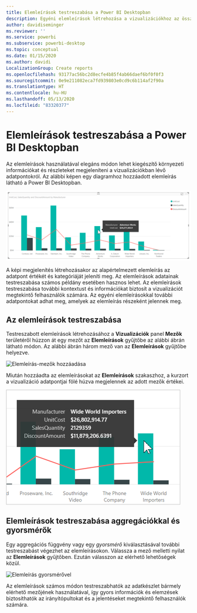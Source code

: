 ```yaml
---
title: Elemleírások testreszabása a Power BI Desktopban
description: Egyéni elemleírások létrehozása a vizualizációkhoz az összetevők húzásával
author: davidiseminger
ms.reviewer: ''
ms.service: powerbi
ms.subservice: powerbi-desktop
ms.topic: conceptual
ms.date: 01/15/2020
ms.author: davidi
LocalizationGroup: Create reports
ms.openlocfilehash: 93177ac56bc2d8ecfe4b85f4ab66daef6bf0f0f3
ms.sourcegitcommit: 0e9e211082eca7fd939803e0cd9c6b114af2f90a
ms.translationtype: HT
ms.contentlocale: hu-HU
ms.lasthandoff: 05/13/2020
ms.locfileid: "83320377"
---
```

# <a name="customize-tooltips-in-power-bi-desktop"></a>Elemleírások testreszabása a Power BI Desktopban

Az elemleírások használatával elegáns módon lehet kiegészítő környezeti információkat és részleteket megjeleníteni a vizualizációkban lévő adatpontokról. Az alábbi képen egy diagramhoz hozzáadott elemleírás látható a Power BI Desktopban.

![Alapértelmezett elemleírás](media/desktop-custom-tooltips/custom-tooltips-1.png)

A képi megjelenítés létrehozásakor az alapértelmezett elemleírás az adatpont értékét és kategóriáját jeleníti meg. Az elemleírások adatainak testreszabása számos példány esetében hasznos lehet. Az elemleírások testreszabása további kontextust és információkat biztosít a vizualizációt megtekintő felhasználók számára. Az egyéni elemleírásokkal további adatpontokat adhat meg, amelyek az elemleírás részeként jelennek meg.

## <a name="how-to-customize-tooltips"></a>Az elemleírások testreszabása

Testreszabott elemleírások létrehozásához a **Vizualizációk** panel **Mezők** területéről húzzon át egy mezőt az **Elemleírások** gyűjtőbe az alábbi ábrán látható módon. Az alábbi ábrán három mező van az **Elemleírások** gyűjtőbe helyezve.

![Elemleírás-mezők hozzáadása](media/desktop-custom-tooltips/custom-tooltips-2.png)

Miután hozzáadta az elemleírásokat az **Elemleírások** szakaszhoz, a kurzort a vizualizáció adatpontjai fölé húzva megjelennek az adott mezők értékei.

![Egyéni elemleírás](media/desktop-custom-tooltips/custom-tooltips-3.png)

## <a name="customizing-tooltips-with-aggregation-or-quick-measures"></a>Elemleírások testreszabása aggregációkkal és gyorsmérők

Egy aggregációs függvény vagy egy *gyorsmérő* kiválasztásával további testreszabást végezhet az elemleírásokon. Válassza a mező melletti nyilat az **Elemleírások** gyűjtőben. Ezután válasszon az elérhető lehetőségek közül.

![Elemleírás gyorsmérővel](media/desktop-custom-tooltips/custom-tooltips-4.png)

Az elemleírások számos módon testreszabhatók az adatkészlet bármely elérhető mezőjének használatával, így gyors információk és elemzések biztosíthatók az irányítópultokat és a jelentéseket megtekintő felhasználók számára.
